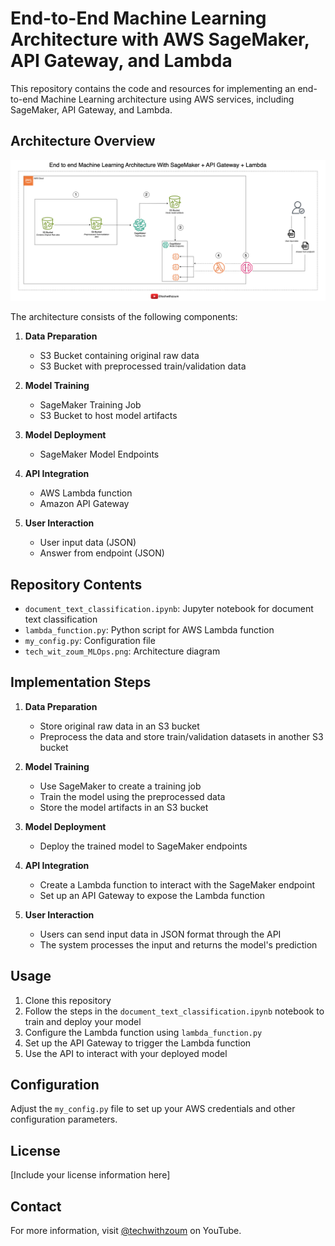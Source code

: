 # End-to-End Machine Learning Architecture with AWS SageMaker, API Gateway, and Lambda

This repository contains the code and resources for implementing an end-to-end Machine Learning architecture using AWS services, including SageMaker, API Gateway, and Lambda.

## Architecture Overview

![End to end Machine Learning Architecture With SageMaker + API Gateway + Lambda](tech_wit_zoum_MLOps.png)

The architecture consists of the following components:

1. **Data Preparation**
   - S3 Bucket containing original raw data
   - S3 Bucket with preprocessed train/validation data

2. **Model Training**
   - SageMaker Training Job
   - S3 Bucket to host model artifacts

3. **Model Deployment**
   - SageMaker Model Endpoints

4. **API Integration**
   - AWS Lambda function
   - Amazon API Gateway

5. **User Interaction**
   - User input data (JSON)
   - Answer from endpoint (JSON)

## Repository Contents

- `document_text_classification.ipynb`: Jupyter notebook for document text classification
- `lambda_function.py`: Python script for AWS Lambda function
- `my_config.py`: Configuration file
- `tech_wit_zoum_MLOps.png`: Architecture diagram

## Implementation Steps

1. **Data Preparation**
   - Store original raw data in an S3 bucket
   - Preprocess the data and store train/validation datasets in another S3 bucket

2. **Model Training**
   - Use SageMaker to create a training job
   - Train the model using the preprocessed data
   - Store the model artifacts in an S3 bucket

3. **Model Deployment**
   - Deploy the trained model to SageMaker endpoints

4. **API Integration**
   - Create a Lambda function to interact with the SageMaker endpoint
   - Set up an API Gateway to expose the Lambda function

5. **User Interaction**
   - Users can send input data in JSON format through the API
   - The system processes the input and returns the model's prediction

## Usage

1. Clone this repository
2. Follow the steps in the `document_text_classification.ipynb` notebook to train and deploy your model
3. Configure the Lambda function using `lambda_function.py`
4. Set up the API Gateway to trigger the Lambda function
5. Use the API to interact with your deployed model

## Configuration

Adjust the `my_config.py` file to set up your AWS credentials and other configuration parameters.

## License

[Include your license information here]

## Contact

For more information, visit [@techwithzoum](https://youtube.com/@techwithzoum) on YouTube.
